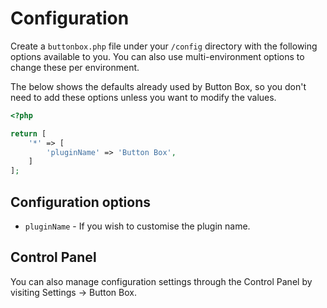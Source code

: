# Configuration
Create a `buttonbox.php` file under your `/config` directory with the following options available to you. You can also use multi-environment options to change these per environment.

The below shows the defaults already used by Button Box, so you don't need to add these options unless you want to modify the values.

```php
<?php

return [
    '*' => [
        'pluginName' => 'Button Box',
    ]
];
```

## Configuration options
- `pluginName` - If you wish to customise the plugin name.


## Control Panel
You can also manage configuration settings through the Control Panel by visiting Settings → Button Box.
